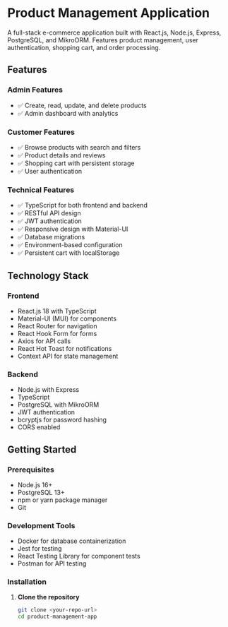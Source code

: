 # Product Management Application

A full-stack e-commerce application built with React.js, Node.js, Express, PostgreSQL, and MikroORM. Features product management, user authentication, shopping cart, and order processing.

## Features

### Admin Features
- ✅ Create, read, update, and delete products
- ✅ Admin dashboard with analytics

### Customer Features
- ✅ Browse products with search and filters
- ✅ Product details and reviews
- ✅ Shopping cart with persistent storage 
- ✅ User authentication 

### Technical Features
- ✅ TypeScript for both frontend and backend
- ✅ RESTful API design
- ✅ JWT authentication
- ✅ Responsive design with Material-UI
- ✅ Database migrations
- ✅ Environment-based configuration
- ✅ Persistent cart with localStorage


## Technology Stack

### Frontend
- React.js 18 with TypeScript
- Material-UI (MUI) for components
- React Router for navigation
- React Hook Form for forms
- Axios for API calls
- React Hot Toast for notifications
- Context API for state management

### Backend
- Node.js with Express
- TypeScript
- PostgreSQL with MikroORM
- JWT authentication
- bcryptjs for password hashing
- CORS enabled

## Getting Started

### Prerequisites
- Node.js 16+ 
- PostgreSQL 13+
- npm or yarn package manager
- Git

### Development Tools
- Docker for database containerization
- Jest for testing
- React Testing Library for component tests
- Postman for API testing

### Installation

1. **Clone the repository**
   ```bash
   git clone <your-repo-url>
   cd product-management-app